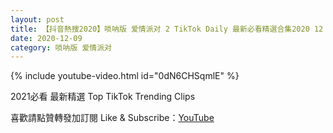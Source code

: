 ```yaml
---
layout: post
title: 【抖音熱搜2020】唢呐版 爱情派对 2 TikTok Daily 最新必看精選合集2020 12 09
date: 2020-12-09
category: 唢呐版 爱情派对
---
```


{% include youtube-video.html id="0dN6CHSqmlE" %}

2021必看 最新精選 Top TikTok Trending Clips

喜歡請點贊轉發加訂閱 Like & Subscribe：[YouTube](https://www.youtube.com/channel/UCAoR7VcanIPd04uEq_GIylA/videos)

